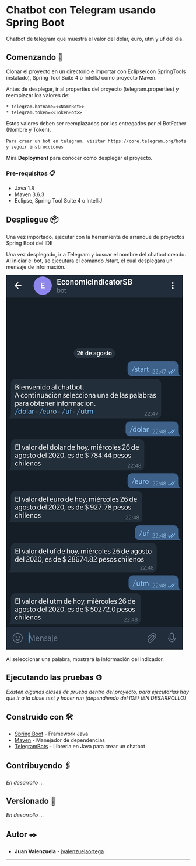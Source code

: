 # Chatbot con Telegram usando Spring Boot

Chatbot de telegram que muestra el valor del dolar, euro, utm y uf del día.

## Comenzando 🚀

Clonar el proyecto en un directorio e importar con Eclipse(con SpringTools instalado), Spring Tool Suite 4 o IntelliJ como proyecto Maven.

Antes de desplegar, ir al properties del proyecto (telegram.properties) y reemplazar los valores de: 

```
* telegram.botname=<<NameBot>> 
* telegram.token=<<TokenBot>>
```
Estos valores deben ser reemplazados por los entregados por el BotFather (Nombre y Token).

```
Para crear un bot en telegram, visitar https://core.telegram.org/bots y seguir instrucciones
```

Mira **Deployment** para conocer como desplegar el proyecto.


### Pre-requisitos 📋

* Java 1.8
* Maven 3.6.3
* Eclipse, Spring Tool Suite 4 o IntelliJ

## Despliegue 📦

Una vez importado, ejecutar con la herramienta de arranque de proyectos Spring Boot del IDE

Una vez desplegado, ir a Telegram y buscar el nombre del chatbot creado.
Al iniciar el bot, se ejecutara el comando /start, el cual desplegara un mensaje de información.

![Imágen de ejemplo](./Screenshot_20200928-170022.jpg)

Al seleccionar una palabra, mostrará la información del indicador.

## Ejecutando las pruebas ⚙️

_Existen algunas clases de prueba dentro del proyecto, para ejecutarlas hay que ir a la clase test y hacer run (dependiendo del IDE) (EN DESARROLLO)_

## Construido con 🛠️

* [Spring Boot](https://spring.io/projects/spring-boot) - Framework Java
* [Maven](https://maven.apache.org/) - Manejador de dependencias
* [TelegramBots](https://github.com/rubenlagus/TelegramBots) - Libreria en Java para crear un chatbot

## Contribuyendo 🖇️

_En desarrollo ..._


## Versionado 📌

_En desarrollo ..._

## Autor ✒️

* **Juan Valenzuela** - [jvalenzuelaortega](https://github.com/jvalenzuelaortega) 

---

